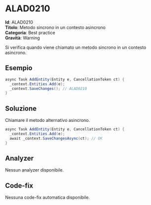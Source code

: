 <!--
SPDX-FileCopyrightText: 2022 ALAD SRL <info@alad.cloud>

SPDX-License-Identifier: MIT
-->

# ALAD0210

**Id**: ALAD0210\
**Titolo**: Metodo sincrono in un contesto asincrono\
**Categoria**: Best practice\
**Gravità**: Warning

Si verifica quando viene chiamato un metodo sincrono in un contesto asincrono.


## Esempio

```csharp
async Task AddEntity(Entity e, CancellationToken ct) {
  _context.Entities.Add(e);
  _context.SaveChanges(); // ALAD0210
}
```


## Soluzione

Chiamare il metodo alternativo asincrono.

```csharp
async Task AddEntity(Entity e, CancellationToken ct) {
  _context.Entities.Add(e);
  await _context.SaveChangesAsync(ct); // OK
}
```


## Analyzer

Nessun analyzer disponibile.


## Code-fix

Nessuna code-fix automatica disponibile.
